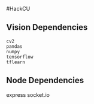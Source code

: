 #HackCU

## Vision Dependencies
```
cv2
pandas
numpy
tensorflow
tflearn
```
## Node Dependencies
express
socket.io
